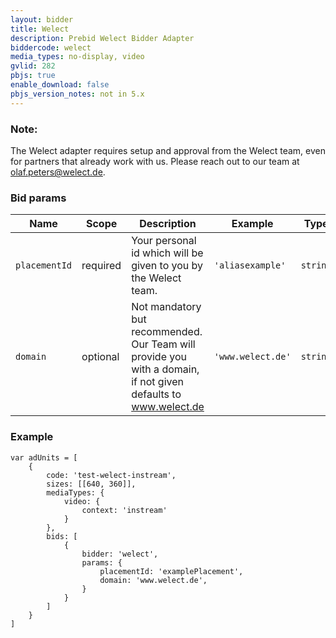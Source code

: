 ```yaml
---
layout: bidder
title: Welect
description: Prebid Welect Bidder Adapter
biddercode: welect
media_types: no-display, video
gvlid: 282
pbjs: true
enable_download: false
pbjs_version_notes: not in 5.x
---
```


### Note:
The Welect adapter requires setup and approval from the Welect team, even for partners that already work with us. Please reach out to our team at olaf.peters@welect.de.

### Bid params

| Name         | Scope    | Description                                                                                       | Example                  | Type      |
|--------------|----------|---------------------------------------------------------------------------------------------------|--------------------------|-----------|
| `placementId` | required | Your personal id which will be given to you by the Welect team. | `'aliasexample'`                  | `string`  |
| `domain`   | optional | Not mandatory but recommended. Our Team will provide you with a domain, if not given defaults to www.welect.de | `'www.welect.de'` | `string`  |

### Example

```
var adUnits = [
    {
        code: 'test-welect-instream',
        sizes: [[640, 360]],
        mediaTypes: {
            video: {
                context: 'instream'
            }
        },
        bids: [
            {
                bidder: 'welect',
                params: {
                    placementId: 'examplePlacement',
                    domain: 'www.welect.de',
                }
            }
        ]
    }
]
```

